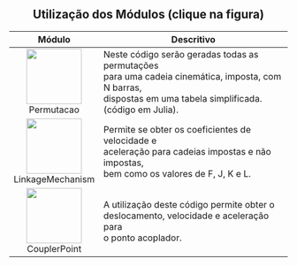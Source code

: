 <div align="center">
<p><h2>Utilização dos Módulos (clique na figura)</h2></p>

| Módulo | <div align="center">Descritivo</div> |
| :---: | :--- |
| [<img src="https://user-images.githubusercontent.com/67014817/151037386-b555d96e-9a49-4c7d-8a2f-d74fd05ff8da.jpg" width="100">](informativos/elevdiagram.md)<br>Permutacao | Neste código serão geradas todas as permutações<br>para uma cadeia cinemática, imposta, com N barras,<br>dispostas em uma tabela simplificada.<br>(código em Julia). |
| [<img src="https://user-images.githubusercontent.com/67014817/150988899-18f6674e-2b38-445a-a473-28cb302c6894.jpg" width="100">](informativos/LinkageMechanism.md)<br>LinkageMechanism | Permite se obter os coeficientes de velocidade e<br>aceleração para cadeias impostas e não impostas,<br>bem como os valores de F, J, K e L. |
| [<img src="https://user-images.githubusercontent.com/67014817/150993176-d868ac4c-5671-4eaf-a35f-f72114724c28.jpg" width="100">](informativos/CouplerPoint.md)<br>CouplerPoint | A utilização deste código permite obter o<br>deslocamento, velocidade e aceleração para<br>o ponto acoplador. |
</div>
